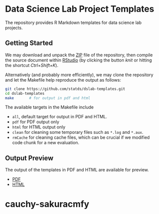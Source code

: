 Data Science Lab Project Templates
==============================

The repository provides R Markdown templates for data science lab projects.


## Getting Started

We may download and unpack the [ZIP][zip] file of the repository, then compile
the source document within [RStudio][rstudio] (by clicking the button *knit* or
hitting the shortcut *Ctrl+Shift+K*).

Alternatively (and probably more efficiently), we may clone the repository and
let the Makefile help reproduce the output as follows:

```bash
git clone https://github.com/statds/dslab-templates.git
cd dslab-templates
make       # for output in pdf and html
```

The available targets in the Makefile include

- `all`, default target for output in PDF and HTML.
- `pdf` for PDF output only
- `html`  for HTML output only
- `clean` for cleaning some temporary files such as `*.log` and `*.aux`.
- `rmCache` for cleaning cache files, which can be crucial if we modified
    code chunk for a new evaluation.


## Output Preview

The output of the templates in PDF and HTML are available for preview.

- [PDF](https://statds.github.io/dslab-templates/template.pdf)
- [HTML](https://statds.github.io/dslab-templates/)



[zip]: https://github.com/statds/dslab-templates/archive/master.zip
[rstudio]: https://www.rstudio.com/
# cauchy-sakuracmfy
